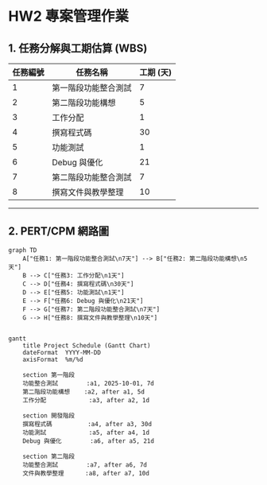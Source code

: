 # HW2 專案管理作業

## 1. 任務分解與工期估算 (WBS)

| 任務編號 | 任務名稱           | 工期 (天) |
|----------|--------------------|-----------|
| 1        | 第一階段功能整合測試 | 7         |
| 2        | 第二階段功能構想     | 5         |
| 3        | 工作分配             | 1         |
| 4        | 撰寫程式碼           | 30        |
| 5        | 功能測試             | 1         |
| 6        | Debug 與優化         | 21        |
| 7        | 第二階段功能整合測試 | 7         |
| 8        | 撰寫文件與教學整理   | 10        |

---

## 2. PERT/CPM 網路圖

```mermaid
graph TD
    A["任務1: 第一階段功能整合測試\n7天"] --> B["任務2: 第二階段功能構想\n5天"]
    B --> C["任務3: 工作分配\n1天"]
    C --> D["任務4: 撰寫程式碼\n30天"]
    D --> E["任務5: 功能測試\n1天"]
    E --> F["任務6: Debug 與優化\n21天"]
    F --> G["任務7: 第二階段功能整合測試\n7天"]
    G --> H["任務8: 撰寫文件與教學整理\n10天"]


gantt
    title Project Schedule (Gantt Chart)
    dateFormat  YYYY-MM-DD
    axisFormat  %m/%d

    section 第一階段
    功能整合測試        :a1, 2025-10-01, 7d
    第二階段功能構想    :a2, after a1, 5d
    工作分配            :a3, after a2, 1d

    section 開發階段
    撰寫程式碼          :a4, after a3, 30d
    功能測試            :a5, after a4, 1d
    Debug 與優化        :a6, after a5, 21d

    section 第二階段
    功能整合測試        :a7, after a6, 7d
    文件與教學整理      :a8, after a7, 10d
